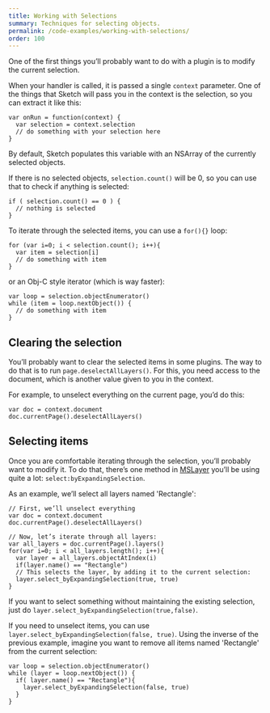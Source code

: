 ```yaml
---
title: Working with Selections
summary: Techniques for selecting objects.
permalink: /code-examples/working-with-selections/
order: 100
---
```


One of the first things you’ll probably want to do with a plugin is to modify the current selection.

When your handler is called, it is passed a single `context` parameter. One of the things that Sketch will pass you in the context is the selection, so you can extract it like this:

```
var onRun = function(context) {
  var selection = context.selection
  // do something with your selection here
}
```

By default, Sketch populates this variable with an NSArray of the currently selected objects.

If there is no selected objects, `selection.count()` will be 0, so you can use that to check if anything is selected:

```
if ( selection.count() == 0 ) {
  // nothing is selected
}
```

To iterate through the selected items, you can use a `for(){}` loop:

```
for (var i=0; i < selection.count(); i++){
  var item = selection[i]
  // do something with item
}
```

or an Obj-C style iterator (which is way faster):

```
var loop = selection.objectEnumerator()
while (item = loop.nextObject()) {
  // do something with item
}
```

## Clearing the selection

You’ll probably want to clear the selected items in some plugins. The way to do that is to run `page.deselectAllLayers()`. For this, you need access to the document, which is another value given to you in the context.

For example, to unselect everything on the current page, you’d do this:

```
var doc = context.document
doc.currentPage().deselectAllLayers()
```

## Selecting items

Once you are comfortable iterating through the selection, you’ll probably want to modify it. To do that, there’s one method in [MSLayer](/reference/MSLayer/) you’ll be using quite a lot: `select:byExpandingSelection`.

As an example, we’ll select all layers named 'Rectangle':

```
// First, we’ll unselect everything
var doc = context.document
doc.currentPage().deselectAllLayers()

// Now, let’s iterate through all layers:
var all_layers = doc.currentPage().layers()
for(var i=0; i < all_layers.length(); i++){
  var layer = all_layers.objectAtIndex(i)
  if(layer.name() == "Rectangle")
  // This selects the layer, by adding it to the current selection:
  layer.select_byExpandingSelection(true, true)
}
```

If you want to select something without maintaining the existing selection, just do `layer.select_byExpandingSelection(true,false)`.

If you need to unselect items, you can use `layer.select_byExpandingSelection(false, true)`. Using the inverse of the previous example, imagine you want to remove all items named 'Rectangle' from the current selection:

```
var loop = selection.objectEnumerator()
while (layer = loop.nextObject()) {
  if( layer.name() == "Rectangle"){
    layer.select_byExpandingSelection(false, true)
  }
}
```
